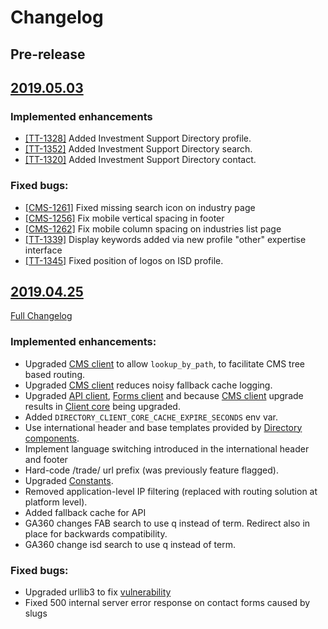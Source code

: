 # Changelog

## Pre-release

## [2019.05.03](https://github.com/uktrade/directory-ui-supplier/releases/tag/2019.05.03)

### Implemented enhancements

- [[TT-1328]](https://uktrade.atlassian.net/browse/CMS-1328) Added Investment Support Directory profile.
- [[TT-1352]](https://uktrade.atlassian.net/browse/CMS-1328) Added Investment Support Directory search.
- [[TT-1320]](https://uktrade.atlassian.net/browse/TT-1320) Added Investment Support Directory contact.

### Fixed bugs:

- [[CMS-1261]](https://uktrade.atlassian.net/browse/CMS-1261) Fixed missing search icon on industry page
- [[CMS-1256]](https://uktrade.atlassian.net/browse/CMS-1256) Fix mobile vertical spacing in footer
- [[CMS-1262]](https://uktrade.atlassian.net/browse/CMS-1262) Fix mobile column spacing on industries list page
- [[TT-1339]](https://uktrade.atlassian.net/browse/TT-1339) Display keywords added via new profile "other" expertise interface
- [[TT-1345]](https://uktrade.atlassian.net/browse/TT-1345) Fixed position of logos on ISD profile.

## [2019.04.25](https://github.com/uktrade/directory-ui-supplier/releases/tag/2019.04.25)

[Full Changelog](https://github.com/uktrade/directory-ui-supplier/compare/2019.04.03...2019.04.25)

### Implemented enhancements:

- Upgraded [CMS client][directory-cms-client] to allow `lookup_by_path`, to facilitate CMS tree based routing.
- Upgraded [CMS client][directory-cms-client] reduces noisy fallback cache logging.
- Upgraded [API client][directory-api-client], [Forms client][directory-forms-api-client] and because [CMS client][directory-cms-client] upgrade results in [Client core][directory-client-core] being upgraded.
- Added `DIRECTORY_CLIENT_CORE_CACHE_EXPIRE_SECONDS` env var.
- Use international header and base templates provided by [Directory components][directory-components].
- Implement language switching introduced in the international header and footer
- Hard-code /trade/ url prefix (was previously feature flagged).
- Upgraded [Constants][directory-constants].
- Removed application-level IP filtering (replaced with routing solution at platform level).
- Added fallback cache for API
- GA360 changes FAB search to use q instead of term. Redirect also in place for backwards compatibility.
- GA360 change isd search to use q instead of term.

### Fixed bugs:

- Upgraded urllib3 to fix [vulnerability](https://nvd.nist.gov/vuln/detail/CVE-2019-11324)
- Fixed 500 internal server error response on contact forms caused by slugs


[directory-api-client]: https://github.com/uktrade/directory-api-client
[directory-client-core]: https://github.com/uktrade/directory-client-core
[directory-cms-client]: https://github.com/uktrade/directory-cms-client
[directory-forms-api-client]: https://github.com/uktrade/directory-forms-api-client
[directory-components]: https://github.com/uktrade/directory-components
[directory-constants]: https://github.com/uktrade/directory-constants
